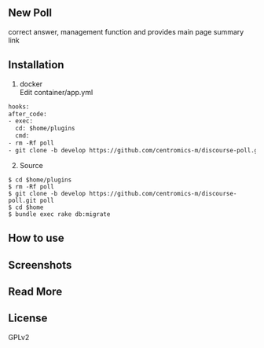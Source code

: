 ## New Poll 
 correct answer, management function and provides main page summary link

## Installation

1. docker   
  Edit container/app.yml
``` dockerfile
hooks:
after_code:
- exec:
  cd: $home/plugins
  cmd:
- rm -Rf poll
- git clone -b develop https://github.com/centromics-m/discourse-poll.git poll
```

2. Source

``` shell
$ cd $home/plugins
$ rm -Rf poll
$ git clone -b develop https://github.com/centromics-m/discourse-poll.git poll
$ cd $home
$ bundle exec rake db:migrate
```

## How to use



## Screenshots


## Read More



## License

GPLv2
